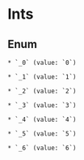 
# Ints

## Enum


    * `_0` (value: `0`)

    * `_1` (value: `1`)

    * `_2` (value: `2`)

    * `_3` (value: `3`)

    * `_4` (value: `4`)

    * `_5` (value: `5`)

    * `_6` (value: `6`)



